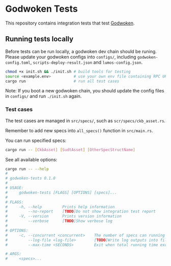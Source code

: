 # Godwoken Tests

This repository contains integration tests that test [Godwoken](https://github.com/nervosnetwork/godwoken).

## Running tests locally
Before tests can be run locally, a godwoken dev chain should be runing.
Please update your godwoken configs into `configs/`, including `godwoken-config.toml`, `scripts-deploy-result.json` and `lumos-config.json`.

```bash
chmod +x init.sh && ./init.sh # build tools for testing
source <example.env>          # use your own env file containing RPC URLs and private keys etc.
cargo run                     # run all test cases
```
Note: If you boot a new godwoken chain, you should update the config files in `configs/` and run `./init.sh` again.

### Test cases

The test cases are managed in `src/specs/`, such as `scr/specs/ckb_asset.rs`.

Remember to add new specs into `all_specs()` function in `src/main.rs`.

You can run specified specs:

```bash
cargo run -- [CkbAsset] [SudtAsset] [OtherSpecStructName]
```

See all available options:

```bash
cargo run -- --help
# 
# godwoken-tests 0.1.0
#
# USAGE:
#     godwoken-tests [FLAGS] [OPTIONS] [specs]...
#
# FLAGS:
#     -h, --help         Prints help information
#         --no-report    [TODO]Do not show integration test report
#     -V, --version      Prints version information
#         --verbose      [TODO]Show verbose log
#
# OPTIONS:
#     -c, --concurrent <concurrent>    The number of specs can running concurrently [default: 1]
#         --log-file <log-file>        [TODO]Write log outputs into file.
#         --max-time <SECONDS>         Exit when total running time exceeds this limit

# ARGS:
#     <specs>... 
```
